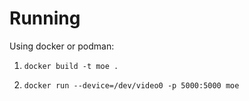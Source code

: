 # Running

Using docker or podman:

1. `docker build -t moe .`

2. `docker run --device=/dev/video0 -p 5000:5000 moe`
